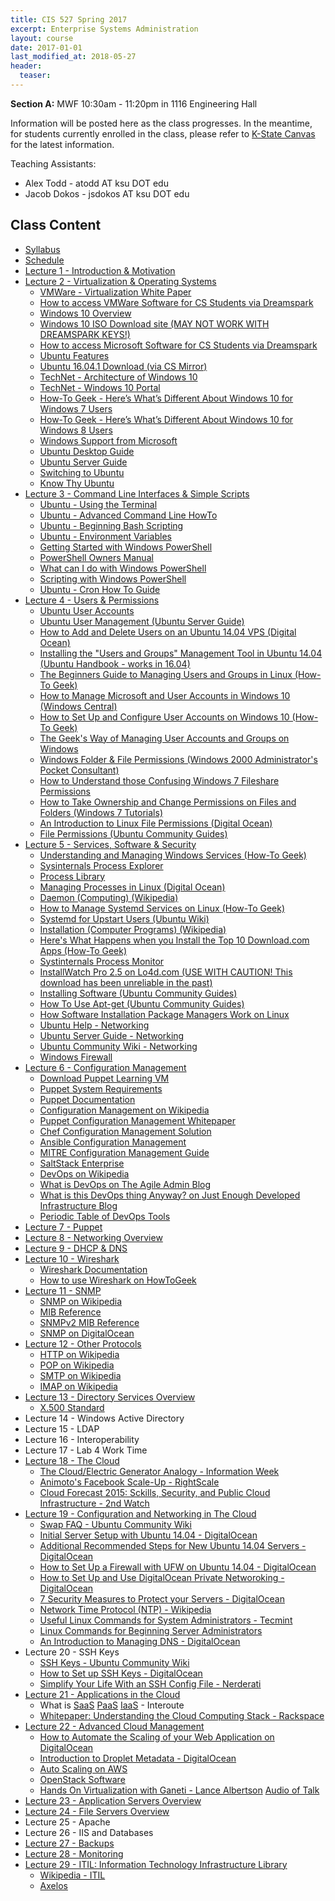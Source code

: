 ```yaml
---
title: CIS 527 Spring 2017
excerpt: Enterprise Systems Administration
layout: course
date: 2017-01-01
last_modified_at: 2018-05-27
header:
  teaser:
---
```


<p><strong>Section A:</strong> MWF 10:30am - 11:20pm in 1116 Engineering Hall</p>
  <p>Information will be posted here as the class progresses. In the meantime, for students currently enrolled in the class, please refer to <a href="https://canvas.ksu.edu">K-State Canvas</a> for the latest information.</p>
  <p>Teaching Assistants:
  <ul>
    <li>Alex Todd - atodd AT ksu DOT edu</li>
    <li>Jacob Dokos - jsdokos AT ksu DOT edu</li>
  </ul></p>

  <h2>Class Content</h2>
  <ul>
  <li><a href="/assets/oldimpress/cis527spring2017/files/Syllabus.pdf">Syllabus</a></li>
  <li><a href="/assets/oldimpress/cis527spring2017/files/Schedule.pdf">Schedule</a></li>
  <li><a href="/assets/oldimpress/cis527spring2017/1intro">Lecture 1 - Introduction & Motivation</a></li>
  <li><a href="/assets/oldimpress/cis527spring2017/2vmos">Lecture 2 - Virtualization & Operating Systems</a>
  <ul>
  <li><a href="https://www.vmware.com/pdf/virtualization.pdf">VMWare - Virtualization White Paper</a></li>
  <li><a href="https://support.cs.ksu.edu/CISDocs/wiki/FAQ#VMWare">How to access VMWare Software for CS Students via Dreamspark</a></li>
  <li><a href="http://www.microsoft.com/en-us/windows/features">Windows 10 Overview</a></li>
  <li><a href="https://www.microsoft.com/en-us/software-download/windows10ISO">Windows 10 ISO Download site (MAY NOT WORK WITH DREAMSPARK KEYS!)</a></li>
  <li><a href="https://support.cs.ksu.edu/CISDocs/wiki/FAQ#MSDNAA">How to access Microsoft Software for CS Students via Dreamspark</a></li>
  <li><a href="http://www.ubuntu.com/desktop/features">Ubuntu Features</a></li>
  <li><a href="http://mirror.cis.ksu.edu/ubuntu-releases/xenial/">Ubuntu 16.04.1 Download (via CS Mirror)</a></li>
  <li><a href="http://social.technet.microsoft.com/wiki/contents/articles/31048.architecture-of-windows-10.aspx">TechNet - Architecture of Windows 10</a></li>
  <li><a href="http://social.technet.microsoft.com/wiki/contents/articles/31032.windows-10-portal.aspx">TechNet - Windows 10 Portal</a></li>
  <li><a href="http://www.howtogeek.com/219034/here%E2%80%99s-what%E2%80%99s-different-about-windows-10-for-windows-7-users/">How-To Geek - Here’s What’s Different About Windows 10 for Windows 7 Users</a></li>
  <li><a href="http://www.howtogeek.com/219098/heres-whats-different-about-windows-10-for-windows-8-users/">How-To Geek - Here’s What’s Different About Windows 10 for Windows 8 Users</a></li>
  <li><a href="http://windows.microsoft.com/en-us/windows-10/support">Windows Support from Microsoft</a></li>
  <li><a href="https://help.ubuntu.com/lts/ubuntu-help/index.html">Ubuntu Desktop Guide</a></li>
  <li><a href="https://help.ubuntu.com/lts/serverguide/index.html">Ubuntu Server Guide</a></li>
  <li><a href="https://help.ubuntu.com/community/SwitchingToUbuntu">Switching to Ubuntu</a></li>
  <li><a href="https://help.ubuntu.com/community/KnowThyUbuntu">Know Thy Ubuntu</a></li>
  </ul></li>
  <li><a href="/assets/oldimpress/cis527spring2017/3cli">Lecture 3 - Command Line Interfaces & Simple Scripts</a>
  <ul>
  <li><a href="https://help.ubuntu.com/community/UsingTheTerminal">Ubuntu - Using the Terminal</a></li>
  <li><a href="https://help.ubuntu.com/community/AdvancedCommandlineHowto">Ubuntu - Advanced Command Line HowTo</a></li>
  <li><a href="https://help.ubuntu.com/community/Beginners/BashScripting">Ubuntu - Beginning Bash Scripting</a></li>
  <li><a href="https://help.ubuntu.com/community/EnvironmentVariables">Ubuntu - Environment Variables</a></li>
  <li><a href="https://technet.microsoft.com/library/hh857337.aspx">Getting Started with Windows PowerShell</a></li>
  <li><a href="https://technet.microsoft.com/en-us/library/ee221100.aspx">PowerShell Owners Manual</a></li>
  <li><a href="https://technet.microsoft.com/en-us/library/ee332526.aspx">What can I do with Windows PowerShell</a></li>
  <li><a href="https://technet.microsoft.com/en-us/library/bb978526.aspx">Scripting with Windows PowerShell</a></li>
  <li><a href="https://help.ubuntu.com/community/CronHowto">Ubuntu - Cron How To Guide</a></li>
  </ul></li>
  <li><a href="/assets/oldimpress/cis527spring2017/4user">Lecture 4 - Users & Permissions</a>
  <ul>
  <li><a href="https://help.ubuntu.com/lts/ubuntu-help/user-accounts.html">Ubuntu User Accounts</a></li>
  <li><a href="https://help.ubuntu.com/lts/serverguide/user-management.html">Ubuntu User Management (Ubuntu Server Guide)</a></li>
  <li><a href="https://www.digitalocean.com/community/tutorials/how-to-add-and-delete-users-on-ubuntu-16-04">How to Add and Delete Users on an Ubuntu 14.04 VPS (Digital Ocean)</a></li>
  <li><a href="http://ubuntuhandbook.org/index.php/2014/05/install-users-groups-management-tool-ubuntu1404/">Installing the "Users and Groups" Management Tool in Ubuntu 14.04 (Ubuntu Handbook - works in  16.04)</a></li>
  <li><a href="http://www.howtogeek.com/howto/36845/the-beginners-guide-to-managing-users-and-groups-in-linux/">The Beginners Guide to Managing Users and Groups in Linux (How-To Geek)</a></li>
  <li><a href="http://www.windowscentral.com/manage-user-accounts-windows-10">How to Manage Microsoft and User Accounts in Windows 10 (Windows Central)</a></li>
  <li><a href="http://www.howtogeek.com/224847/how-to-set-up-and-configure-user-accounts-on-windows-10/">How to Set Up and Configure User Accounts on Windows 10 (How-To Geek)</a></li>
  <li><a href="http://www.7tutorials.com/geeks-way-managing-user-accounts-and-groups">The Geek's Way of Managing User Accounts and Groups on Windows</a></li>
  <li><a href="https://msdn.microsoft.com/en-us/library/Bb727008.aspx">Windows Folder & File Permissions (Windows 2000 Administrator's Pocket Consultant)</a></li>
  <li><a href="http://www.howtogeek.com/72718/how-to-understand-those-confusing-windows-7-fileshare-permissions/">How to Understand those Confusing Windows 7 Fileshare Permissions</a></li>
  <li><a href="http://www.7tutorials.com/take-ownership-and-change-permissions-files-and-folders">How to Take Ownership and Change Permissions on Files and Folders (Windows 7 Tutorials)</a></li>
  <li><a href="https://www.digitalocean.com/community/tutorials/an-introduction-to-linux-permissions">An Introduction to Linux File Permissions (Digital Ocean)</a></li>
  <li><a href="https://help.ubuntu.com/community/FilePermissions">File Permissions (Ubuntu Community Guides)</a></li>
  </ul></li>
  <li><a href="/assets/oldimpress/cis527spring2017/5soft">Lecture 5 - Services, Software & Security</a>
  <ul>
  <li><a href="http://www.howtogeek.com/school/using-windows-admin-tools-like-a-pro/lesson8/">Understanding and Managing Windows Services (How-To Geek)</a></li>
  <li><a href="https://technet.microsoft.com/en-us/sysinternals/bb896653.aspx">Sysinternals Process Explorer</a></li>
  <li><a href="http://www.processlibrary.com/en/">Process Library</a></li>
  <li><a href="https://www.digitalocean.com/community/tutorials/how-to-use-ps-kill-and-nice-to-manage-processes-in-linux">Managing Processes in Linux (Digital Ocean)</a></li>
  <li><a href="https://en.wikipedia.org/wiki/Daemon_(computing)">Daemon (Computing) (Wikipedia)</a></li>
  <li><a href="http://www.howtogeek.com/216454/how-to-manage-systemd-services-on-a-linux-system/">How to Manage Systemd Services on Linux (How-To Geek)</a></li>
  <li><a href="https://wiki.ubuntu.com/SystemdForUpstartUsers">Systemd for Upstart Users (Ubuntu Wiki)</a></li>
  <li><a href="https://en.wikipedia.org/wiki/Installation_(computer_programs)">Installation (Computer Programs) (Wikipedia)</a></li>
  <li><a href="http://www.howtogeek.com/198622/heres-what-happens-when-you-install-the-top-10-download.com-apps/">Here's What Happens when you Install the Top 10 Download.com Apps (How-To Geek)</a></li>
  <li><a href="https://technet.microsoft.com/en-us/Library/bb896645.aspx">Systinternals Process Monitor</a></li>
  <li><a href="http://installwatch-pro.en.lo4d.com/">InstallWatch Pro 2.5 on Lo4d.com (USE WITH CAUTION! This download has been unreliable in the past)</a></li>
  <li><a href="https://help.ubuntu.com/community/InstallingSoftware">Installing Software (Ubuntu Community Guides)</a></li>
  <li><a href="https://help.ubuntu.com/community/AptGet/Howto">How To Use Apt-get (Ubuntu Community Guides)</a></li>
  <li><a href="http://www.howtogeek.com/117579/htg-explains-how-software-installation-package-managers-work-on-linux/">How Software Installation Package Managers Work on Linux</a></li>
  <li><a href="https://help.ubuntu.com/lts/ubuntu-help/net.html">Ubuntu Help - Networking</a></li>
  <li><a href="https://help.ubuntu.com/lts/serverguide/networking.html">Ubuntu Server Guide - Networking</a></li>
  <li><a href="https://help.ubuntu.com/community/InternetAndNetworking">Ubuntu Community Wiki - Networking</a></li>
  <li><a href="http://windows.microsoft.com/en-us/windows-8/windows-firewall-from-start-to-finish">Windows Firewall</a></li>
  </ul></li>
  <li><a href="/assets/oldimpress/cis527spring2017/6config">Lecture 6 - Configuration Management</a>
  <ul>
    <li><a href="https://puppetlabs.com/download-learning-vm">Download Puppet Learning VM</a></li>
    <li><a href="https://docs.puppetlabs.com/pe/latest/install_system_requirements.html">Puppet System Requirements</a></li>
    <li><a href="https://docs.puppetlabs.com/pe/latest/index.html">Puppet Documentation</a></li>
    <li><a href="https://en.wikipedia.org/wiki/Configuration_management">Configuration Management on Wikipedia</a></li>
    <li><a href="https://puppetlabs.com/solutions/configuration-management">Puppet Configuration Management Whitepaper</a></li>
    <li><a href="https://www.chef.io/solutions/configuration-management/">Chef Configuration Management Solution</a></li>
    <li><a href="http://www.ansible.com/configuration-management">Ansible Configuration Management</a></li>
    <li><a href="http://www.mitre.org/publications/systems-engineering-guide/acquisition-systems-engineering/configuration-management">MITRE Configuration Management Guide</a></li>
    <li><a href="http://saltstack.com/enterprise/">SaltStack Enterprise</a></li>
    <li><a href="https://en.wikipedia.org/wiki/DevOps">DevOps on Wikipedia</a></li>
    <li><a href="http://theagileadmin.com/what-is-devops/">What is DevOps on The Agile Admin Blog</a></li>
    <li><a href="http://www.jedi.be/blog/2010/02/12/what-is-this-devops-thing-anyway/">What is this DevOps thing Anyway? on Just Enough Developed Infrastructure Blog</a></li>
    <li><a href="https://xebialabs.com/periodic-table-of-devops-tools/">Periodic Table of DevOps Tools</a></li>
  </ul></li>
  <li><a href="/assets/oldimpress/cis527spring2017/7puppet">Lecture 7 - Puppet</a></li>
  <li><a href="/assets/oldimpress/cis527spring2017/8networking">Lecture 8 - Networking Overview</a></li>
  <li><a href="/assets/oldimpress/cis527spring2017/9dhcpdns">Lecture 9 - DHCP & DNS</a></li>
  <li><a href="/assets/oldimpress/cis527spring2017/10wireshark">Lecture 10 - Wireshark</a>
  <ul>
    <li><a href="https://www.wireshark.org/docs/">Wireshark Documentation</a></li>
    <li><a href="http://www.howtogeek.com/104278/how-to-use-wireshark-to-capture-filter-and-inspect-packets/">How to use Wireshark on HowToGeek</a></li>
  </ul></li>
  <li><a href="/assets/oldimpress/cis527spring2017/11snmp">Lecture 11 - SNMP</a>
    <ul>
      <li><a href="https://en.wikipedia.org/wiki/Simple_Network_Management_Protocol">SNMP on Wikipedia</a></li>
      <li><a href="http://www.simpleweb.org/ietf/mibs/">MIB Reference</a></li>
      <li><a href="http://www.alvestrand.no/objectid/1.3.6.1.2.1.html">SNMPv2 MIB Reference</a></li>
      <li><a href="https://www.digitalocean.com/community/tutorials/an-introduction-to-snmp-simple-network-management-protocol">SNMP on DigitalOcean</a></li>
    </ul></li>
  <li><a href="/assets/oldimpress/cis527spring2017/12protocols">Lecture 12 - Other Protocols</a>
  <ul>
    <li><a href="https://en.wikipedia.org/wiki/Hypertext_Transfer_Protocol">HTTP on Wikipedia</a></li>
    <li><a href="https://en.wikipedia.org/wiki/Post_Office_Protocol">POP on Wikipedia</a></li>
    <li><a href="https://en.wikipedia.org/wiki/Simple_Mail_Transfer_Protocol">SMTP on Wikipedia</a></li>
    <li><a href="https://en.wikipedia.org/wiki/Internet_Message_Access_Protocol">IMAP on Wikipedia</a></li>
  </ul></li>
  </li>
  <li><a href="/assets/oldimpress/cis527spring2017/13directory">Lecture 13 - Directory Services Overview</a>
  <ul>
    <li><a href="http://www.x500standard.com/">X.500 Standard</a></li>
  </ul></li>
  <li>Lecture 14 - Windows Active Directory</li>
  <li>Lecture 15 - LDAP</li>
  <li>Lecture 16 - Interoperability</li>
  <li>Lecture 17 - Lab 4 Work Time</li>
  <li><a href="/assets/oldimpress/cis527spring2017/18cloud">Lecture 18 - The Cloud</a>
  <ul>
    <li><a href="http://www.informationweek.com/software/information-management/the-cloud-electric-generator-analogy/d/d-id/1075830">The Cloud/Electric Generator Analogy - Information Week</a></li>
    <li><a href="http://www.rightscale.com/blog/enterprise-cloud-strategies/animotos-facebook-scale">Animoto's Facebook Scale-Up - RightScale</a></li>
    <li><a href="http://2ndwatch.com/blog/cloud-forecast-2015-skills-security-and-public-cloud-tools-in-demand/">Cloud Forecast 2015: Sckills, Security, and Public Cloud Infrastructure - 2nd Watch</a></li>
  </ul></li>
  <li><a href="/assets/oldimpress/cis527spring2017/19cloudconfig">Lecture 19 - Configuration and Networking in The Cloud</a>
    <ul>
      <li><a href="https://help.ubuntu.com/community/SwapFaq">Swap FAQ - Ubuntu Community Wiki</a></li>
      <li><a href="https://www.digitalocean.com/community/tutorials/initial-server-setup-with-ubuntu-14-04">Initial Server Setup with Ubuntu 14.04 - DigitalOcean</a></li>
      <li><a href="https://www.digitalocean.com/community/tutorials/additional-recommended-steps-for-new-ubuntu-14-04-servers">Additional Recommended Steps for New Ubuntu 14.04 Servers - DigitalOcean</a></li>
      <li><a href="https://www.digitalocean.com/community/tutorials/how-to-set-up-a-firewall-with-ufw-on-ubuntu-14-04">How to Set Up a Firewall with UFW on Ubuntu 14.04 - DigitalOcean</a></li>
      <li><a href="https://www.digitalocean.com/community/tutorials/how-to-set-up-and-use-digitalocean-private-networking">How to Set Up and Use DigitalOcean Private Networoking - DigitalOcean</a></li>
      <li><a href="https://www.digitalocean.com/community/tutorials/7-security-measures-to-protect-your-servers">7 Security Measures to Protect your Servers - DigitalOcean</a></li>
      <li><a href="https://en.wikipedia.org/wiki/Network_Time_Protocol">Network Time Protocol (NTP) - Wikipedia</a></li>
      <li><a href="http://www.tecmint.com/useful-linux-commands-for-system-administrators/">Useful Linux Commands for System Administrators - Tecmint</a></li>
      <li><a href="http://www.reallylinux.com/docs/admin.shtml">Linux Commands for Beginning Server Administrators</a></li>
      <li><a href="https://www.digitalocean.com/community/tutorial_series/an-introduction-to-managing-dns">An Introduction to Managing DNS - DigitalOcean</a></li>
    </ul></li>
  <li>Lecture 20 - SSH Keys
    <ul>
      <li><a href="https://help.ubuntu.com/community/SSH/OpenSSH/Keys">SSH Keys - Ubuntu Community Wiki</a></li>
      <li><a href="https://www.digitalocean.com/community/tutorials/how-to-set-up-ssh-keys--2">How to Set up SSH Keys - DigitalOcean</a></li>
      <li><a href="http://nerderati.com/2011/03/17/simplify-your-life-with-an-ssh-config-file/">Simplify Your Life With an SSH Config File - Nerderati</a></li>
    </ul></li>
  <li><a href="/assets/oldimpress/cis527spring2017/21cloudapps">Lecture 21 - Applications in the Cloud</a>
  <ul>
    <li>What is <a href="http://www.interoute.com/what-saas">SaaS</a> <a href="http://www.interoute.com/what-paas">PaaS</a> <a href="http://www.interoute.com/what-iaas">IaaS</a> - Interoute</li>
    <li><a href="https://support.rackspace.com/white-paper/understanding-the-cloud-computing-stack-saas-paas-iaas/">Whitepaper: Understanding the Cloud Computing Stack - Rackspace</a></li>
  </ul></li>
  <li><a href="/assets/oldimpress/cis527spring2017/22cloudscale">Lecture 22 - Advanced Cloud Management</a>
  <ul>
    <li><a href="https://www.digitalocean.com/community/tutorials/how-to-automate-the-scaling-of-your-web-application-on-digitalocean">How to Automate the Scaling of your Web Application on DigitalOcean</a></li>
    <li><a href="https://www.digitalocean.com/community/tutorials/an-introduction-to-droplet-metadata">Introduction to Droplet Metadata - DigitalOcean</a></li>
    <li><a href="https://aws.amazon.com/autoscaling/">Auto Scaling on AWS</a></li>
    <li><a href="http://www.openstack.org/software/">OpenStack Software</a></li>
    <li><a href="http://www.lancealbertson.com/media/Hands-on-Virtualization-with-Ganeti.pdf">Hands On Virtualization with Ganeti - Lance Albertson</a> <a href="http://opensourcebridge.org/sessions/522">Audio of Talk</a></li>
  </ul></li>
  <li><a href="/assets/oldimpress/cis527spring2017/23appservers">Lecture 23 - Application Servers Overview</a></li>
  <li><a href="/assets/oldimpress/cis527spring2017/24fileservers">Lecture 24 - File Servers Overview</a></li>
  <li>Lecture 25 - Apache</li>
  <li>Lecture 26 - IIS and Databases</li>
  <li><a href="/assets/oldimpress/cis527spring2017/27backups">Lecture 27 - Backups</a></li>
  <li><a href="/assets/oldimpress/cis527spring2017/28monitor">Lecture 28 - Monitoring</a></li>
  <li><a href="/assets/oldimpress/cis527spring2017/29itil">Lecture 29 - ITIL: Information Technology Infrastructure Library</a>
  <ul>
    <li><a href="http://en.wikipedia.org/wiki/ITIL">Wikipedia - ITIL</a></li>
    <li><a href="https://www.axelos.com/">Axelos</a></li>
  </ul></li>
  </ul>
